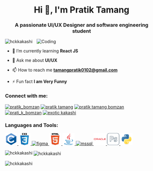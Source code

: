 
<h1 align="center">Hi 👋, I'm Pratik Tamang</h1>
<h3 align="center">A passionate UI/UX Designer and software engineering student</h3>
<img align="right" alt="Coding" width="400" src="https://cdn.dribbble.com/users/1162077/screenshots/3848914/programmer.gif">

<p align="left"> <img src="https://komarev.com/ghpvc/?username=hckkakashi&label=Profile%20views&color=0e75b6&style=flat" alt="hckkakashi" /> </p>

- 🌱 I’m currently learning **React JS**

- 💬 Ask me about **UI/UX**

- 📫 How to reach me **tamangpratik0102@gmail.com**

- ⚡ Fun fact **I am Very Funny**

<h3 align="left">Connect with me:</h3>
<p align="left">
<a href="https://twitter.com/pratik_bomzan" target="blank"><img align="center" src="https://raw.githubusercontent.com/rahuldkjain/github-profile-readme-generator/master/src/images/icons/Social/twitter.svg" alt="pratik_bomzan" height="30" width="40" /></a>
<a href="https://linkedin.com/in/pratik tamang" target="blank"><img align="center" src="https://raw.githubusercontent.com/rahuldkjain/github-profile-readme-generator/master/src/images/icons/Social/linked-in-alt.svg" alt="pratik tamang" height="30" width="40" /></a>
<a href="https://fb.com/pratik tamang bomzan" target="blank"><img align="center" src="https://raw.githubusercontent.com/rahuldkjain/github-profile-readme-generator/master/src/images/icons/Social/facebook.svg" alt="pratik tamang bomzan" height="30" width="40" /></a>
<a href="https://instagram.com/prati_k_bomzan" target="blank"><img align="center" src="https://raw.githubusercontent.com/rahuldkjain/github-profile-readme-generator/master/src/images/icons/Social/instagram.svg" alt="prati_k_bomzan" height="30" width="40" /></a>
<a href="https://www.youtube.com/c/exotic kakashi" target="blank"><img align="center" src="https://raw.githubusercontent.com/rahuldkjain/github-profile-readme-generator/master/src/images/icons/Social/youtube.svg" alt="exotic kakashi" height="30" width="40" /></a>
</p>

<h3 align="left">Languages and Tools:</h3>
<p align="left"> <a href="https://www.cprogramming.com/" target="_blank" rel="noreferrer"> <img src="https://raw.githubusercontent.com/devicons/devicon/master/icons/c/c-original.svg" alt="c" width="40" height="40"/> </a> <a href="https://www.w3schools.com/css/" target="_blank" rel="noreferrer"> <img src="https://raw.githubusercontent.com/devicons/devicon/master/icons/css3/css3-original-wordmark.svg" alt="css3" width="40" height="40"/> </a> <a href="https://www.figma.com/" target="_blank" rel="noreferrer"> <img src="https://www.vectorlogo.zone/logos/figma/figma-icon.svg" alt="figma" width="40" height="40"/> </a> <a href="https://www.w3.org/html/" target="_blank" rel="noreferrer"> <img src="https://raw.githubusercontent.com/devicons/devicon/master/icons/html5/html5-original-wordmark.svg" alt="html5" width="40" height="40"/> </a> <a href="https://www.java.com" target="_blank" rel="noreferrer"> <img src="https://raw.githubusercontent.com/devicons/devicon/master/icons/java/java-original.svg" alt="java" width="40" height="40"/> </a> <a href="https://www.microsoft.com/en-us/sql-server" target="_blank" rel="noreferrer"> <img src="https://www.svgrepo.com/show/303229/microsoft-sql-server-logo.svg" alt="mssql" width="40" height="40"/> </a> <a href="https://www.oracle.com/" target="_blank" rel="noreferrer"> <img src="https://raw.githubusercontent.com/devicons/devicon/master/icons/oracle/oracle-original.svg" alt="oracle" width="40" height="40"/> </a> <a href="https://www.photoshop.com/en" target="_blank" rel="noreferrer"> <img src="https://raw.githubusercontent.com/devicons/devicon/master/icons/photoshop/photoshop-line.svg" alt="photoshop" width="40" height="40"/> </a> <a href="https://www.python.org" target="_blank" rel="noreferrer"> <img src="https://raw.githubusercontent.com/devicons/devicon/master/icons/python/python-original.svg" alt="python" width="40" height="40"/> </a> </p>

<p><img align="left" src="https://github-readme-stats.vercel.app/api/top-langs?username=hckkakashi&show_icons=true&locale=en&layout=compact" alt="hckkakashi" /></p>

<p>&nbsp;<img align="center" src="https://github-readme-stats.vercel.app/api?username=hckkakashi&show_icons=true&locale=en" alt="hckkakashi" /></p>

<p><img align="center" src="https://github-readme-streak-stats.herokuapp.com/?user=hckkakashi&" alt="hckkakashi" /></p>
